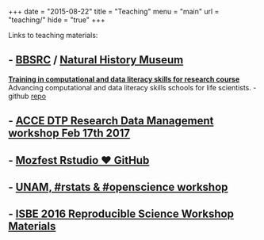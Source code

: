 +++
date  = "2015-08-22"
title = "Teaching"
menu  = "main"
url = "teaching/"
hide = "true"
+++

Links to teaching materials:

## - [BBSRC](http://www.bbsrc.ac.uk/)  **/** [**Natural History Museum**](http://www.nhm.ac.uk/our-science/courses-and-students.html)


 [**Training in computational and data literacy skills for research course**](http://www.nhm.ac.uk/our-science/courses-and-students/advancing-computational-and-data-literacy-for-life-scientists.html)  
  Advancing computational and data literacy skills schools for life scientists.
    - github [repo](https://github.com/NHM-STARS/materials)

## - [**ACCE DTP Research Data Management workshop Feb 17th 2017**](https://annakrystalli.github.io/ACCE_RDM/Rmd/index.html)
## - [**Mozfest Rstudio ♥ GitHub**](https://github.com/annakrystalli/Mozfest_github-rstudio)



## - [**UNAM, #rstats & #openscience workshop**](https://annakrystalli.github.io/UNAM-site/)
## - [**ISBE 2016 Reproducible Science Workshop Materials**](http://annakrystalli.github.io/ISBE2016/index.html)



